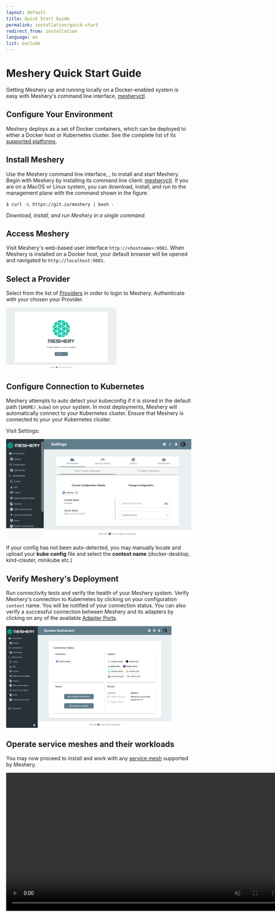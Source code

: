 ```yaml
---
layout: default
title: Quick Start Guide
permalink: installation/quick-start
redirect_from: installation
language: en
list: exclude
---
```


<a name="getting-started"></a>

# Meshery Quick Start Guide

Getting Meshery up and running locally on a Docker-enabled system is easy with Meshery's command line interface, <a href="/docs/guides/mesheryctl">mesheryctl</a>.

## Configure Your Environment

Meshery deploys as a set of Docker containers, which can be deployed to either a Docker host or Kubernetes cluster. See the complete list of its [supported platforms](/docs/installation/platforms). 

## Install Meshery

Use the Meshery command line interface, , to install and start Meshery. Begin with Meshery by installing its command line client: [mesheryctl](/docs/guides/mesheryctl). If you are on a MacOS or Linux system, you can download, install, and run to the management plane with the command shown in the figure.

```
$ curl -L https://git.io/meshery | bash - 
```

_Download, install, and run Meshery in a single command._

## Access Meshery

Visit Meshery's web-based user interface `http://<hostname>:9081`. When Meshery is installed on a Docker host, your default browser will be opened and navigated to `http://localhost:9081`.

## Select a Provider
Select from the list of [Providers](/docs/reference/extensibility#providers) in order to login to Meshery. Authenticate with your chosen your Provider.

<a href="/docs/assets/img/meshery-server-page.png">
  <img style="width:300px;" src="/docs/assets/img/meshery-server-page.png" />
</a>


## Configure Connection to Kubernetes
Meshery attempts to auto detect your kubeconfig if it is stored in the default path (`$HOME/.kube`) on your system. In most deployments, Meshery will automatically connect to your Kubernetes cluster. Ensure that Meshery is connected to your your Kubernetes cluster. 

Visit <i class="fas fa-cog"></i> Settings:

  <a href="/docs/assets/img/adapters/meshery-settings.png">
  <img style="width:600px;" src="/docs/assets/img/adapters/meshery-settings.png" />
  </a>

If your config has not been auto-detected, you may manually locate and upload your **kube config** file and select the **context name** (docker-desktop, kind-clsuter, minikube etc.)

## Verify Meshery's Deployment
Run connectivity tests and verify the health of your Meshery system. Verify Meshery's connection to Kubernetes by clicking on your configuration `context` name. You will be notified of your connection status. You can also verify a successful connection between Meshery and its adapters by clicking on any of the available [Adapter Ports](/docs/concepts/architecture#adapter-ports).

<a href="/docs/assets/img/adapters/meshery-ui.png">
<img style="width:450px;height=auto;" src="/docs/assets/img/adapters/meshery-ui.png" />
</a>


## Operate service meshes and their workloads
You may now proceed to install and work with any [service mesh](/docs/service-meshes) supported by Meshery.

<video class="videoTest" width="750" height="auto" autoplay muted loop>
  <source src="/docs/assets/img/adapters/meshery-ui-setup.mp4" type="video/mp4">
 Your browser does not support the video tag
</video>
